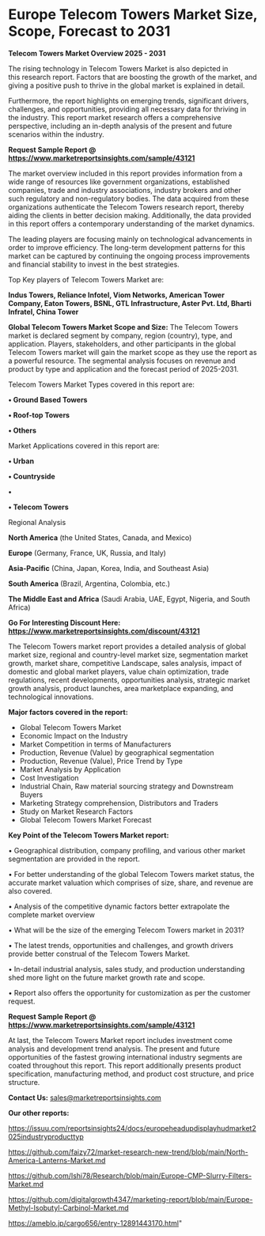 # Europe Telecom Towers Market Size, Scope, Forecast to 2031

<Strong> Telecom Towers Market Overview 2025 - 2031</strong>

The rising technology in Telecom Towers Market is also depicted in this research report. Factors that are boosting the growth of the market, and giving a positive push to thrive in the global market is explained in detail.

Furthermore, the report highlights on emerging trends, significant drivers, challenges, and opportunities, providing all necessary data for thriving in the industry. This report market research offers a comprehensive perspective, including an in-depth analysis of the present and future scenarios within the industry.

<strong>Request Sample Report @ <a href=https://www.marketreportsinsights.com/sample/43121>https://www.marketreportsinsights.com/sample/43121</a></strong>

The market overview included in this report provides information from a wide range of resources like government organizations, established companies, trade and industry associations, industry brokers and other such regulatory and non-regulatory bodies. The data acquired from these organizations authenticate the Telecom Towers research report, thereby aiding the clients in better decision making. Additionally, the data provided in this report offers a contemporary understanding of the market dynamics.

The leading players are focusing mainly on technological advancements in order to improve efficiency. The long-term development patterns for this market can be captured by continuing the ongoing process improvements and financial stability to invest in the best strategies.

Top Key players of Telecom Towers Market are:

<strong>Indus Towers, Reliance Infotel, Viom Networks, American Tower Company, Eaton Towers, BSNL, GTL Infrastructure, Aster Pvt. Ltd, Bharti Infratel, China Tower</strong>

<strong><b>Global Telecom Towers Market Scope and Size:</b></strong>
The Telecom Towers market is declared segment by company, region (country), type, and application. Players, stakeholders, and other participants in the global Telecom Towers market will gain the market scope as they use the report as a powerful resource. The segmental analysis focuses on revenue and product by type and application and the forecast period of 2025-2031.

Telecom Towers Market Types covered in this report are:

<strong>•  Ground Based Towers

•  Roof-top Towers

•  Others</strong>

Market Applications covered in this report are:

<strong>•  Urban

•  Countryside

•  

•  Telecom Towers</strong> 

Regional Analysis

<strong>North America</strong> (the United States, Canada, and Mexico)

<strong>Europe</strong> (Germany, France, UK, Russia, and Italy)

<strong>Asia-Pacific</strong> (China, Japan, Korea, India, and Southeast Asia)

<strong>South America</strong> (Brazil, Argentina, Colombia, etc.)

<strong>The Middle East and Africa</strong> (Saudi Arabia, UAE, Egypt, Nigeria, and South Africa)

<strong>Go For Interesting Discount Here: <a href=https://www.marketreportsinsights.com/discount/43121>https://www.marketreportsinsights.com/discount/43121</a></strong>

The Telecom Towers market report provides a detailed analysis of global market size, regional and country-level market size, segmentation market growth, market share, competitive Landscape, sales analysis, impact of domestic and global market players, value chain optimization, trade regulations, recent developments, opportunities analysis, strategic market growth analysis, product launches, area marketplace expanding, and technological innovations.

<strong><b>Major factors covered in the report:</b></strong>
<ul>
  <li>Global Telecom Towers Market </li>
  <li>Economic Impact on the Industry</li>
  <li>Market Competition in terms of Manufacturers</li>
  <li>Production, Revenue (Value) by geographical segmentation</li>
  <li>Production, Revenue (Value), Price Trend by Type</li>
  <li>Market Analysis by Application</li>
  <li>Cost Investigation</li>
  <li>Industrial Chain, Raw material sourcing strategy and Downstream Buyers</li>
  <li>Marketing Strategy comprehension, Distributors and Traders</li>
  <li>Study on Market Research Factors</li>
  <li>Global Telecom Towers Market Forecast</li>
</ul>

<strong><b>Key Point of the Telecom Towers Market report:</b></strong>

• Geographical distribution, company profiling, and various other market segmentation are provided in the report.

• For better understanding of the global Telecom Towers market status, the accurate market valuation which comprises of size, share, and revenue are also covered.

• Analysis of the competitive dynamic factors better extrapolate the complete market overview

• What will be the size of the emerging Telecom Towers market in 2031?

• The latest trends, opportunities and challenges, and growth drivers provide better construal of the Telecom Towers Market.

• In-detail industrial analysis, sales study, and production understanding shed more light on the future market growth rate and scope.

• Report also offers the opportunity for customization as per the customer request.

<strong>Request Sample Report @ <a href=https://www.marketreportsinsights.com/sample/43121>https://www.marketreportsinsights.com/sample/43121</a></strong>

At last, the Telecom Towers Market report includes investment come analysis and development trend analysis. The present and future opportunities of the fastest growing international industry segments are coated throughout this report. This report additionally presents product specification, manufacturing method, and product cost structure, and price structure.

<strong>Contact Us:</strong>
sales@marketreportsinsights.com

<strong>Our other reports:</strong>

<a href=https://issuu.com/reportsinsights24/docs/europeheadupdisplayhudmarket2025industryproducttyp>https://issuu.com/reportsinsights24/docs/europeheadupdisplayhudmarket2025industryproducttyp</a>

<a href=https://github.com/faizy72/market-research-new-trend/blob/main/North-America-Lanterns-Market.md>https://github.com/faizy72/market-research-new-trend/blob/main/North-America-Lanterns-Market.md</a>

<a href=https://github.com/Ishi78/Research/blob/main/Europe-CMP-Slurry-Filters-Market.md>https://github.com/Ishi78/Research/blob/main/Europe-CMP-Slurry-Filters-Market.md</a>

<a href=https://github.com/digitalgrowth4347/marketing-report/blob/main/Europe-Methyl-Isobutyl-Carbinol-Market.md>https://github.com/digitalgrowth4347/marketing-report/blob/main/Europe-Methyl-Isobutyl-Carbinol-Market.md</a>

<a href=https://ameblo.jp/cargo656/entry-12891443170.html>https://ameblo.jp/cargo656/entry-12891443170.html</a>"
